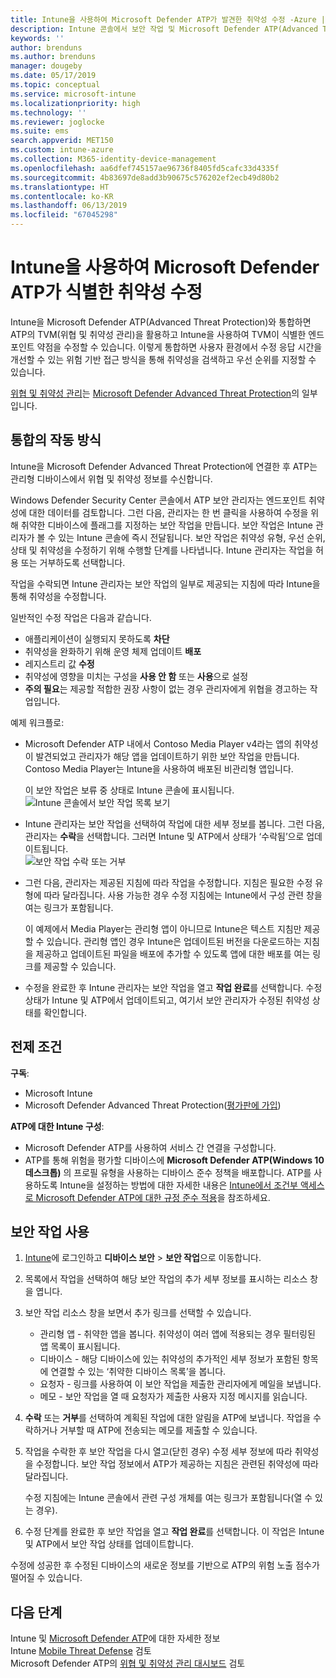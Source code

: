```yaml
---
title: Intune을 사용하여 Microsoft Defender ATP가 발견한 취약성 수정 -Azure | Microsoft Docs
description: Intune 콘솔에서 보안 작업 및 Microsoft Defender ATP(Advanced Threat Protection)의 일부인 위협 및 취약성 관리를 관리하는 방법을 알아봅니다.
keywords: ''
author: brenduns
ms.author: brenduns
manager: dougeby
ms.date: 05/17/2019
ms.topic: conceptual
ms.service: microsoft-intune
ms.localizationpriority: high
ms.technology: ''
ms.reviewer: joglocke
ms.suite: ems
search.appverid: MET150
ms.custom: intune-azure
ms.collection: M365-identity-device-management
ms.openlocfilehash: aa6dfef745157ae96736f8405fd5cafc33d4335f
ms.sourcegitcommit: 4b83697de8add3b90675c576202ef2ecb49d80b2
ms.translationtype: HT
ms.contentlocale: ko-KR
ms.lasthandoff: 06/13/2019
ms.locfileid: "67045298"
---
```

# <a name="use-intune-to-remediate-vulnerabilities-identified-by-microsoft-defender-atp"></a>Intune을 사용하여 Microsoft Defender ATP가 식별한 취약성 수정  

Intune을 Microsoft Defender ATP(Advanced Threat Protection)와 통합하면 ATP의 TVM(위협 및 취약성 관리)을 활용하고 Intune을 사용하여 TVM이 식별한 엔드포인트 약점을 수정할 수 있습니다. 이렇게 통합하면 사용자 환경에서 수정 응답 시간을 개선할 수 있는 위험 기반 접근 방식을 통해 취약성을 검색하고 우선 순위를 지정할 수 있습니다.  

[위협 및 취약성 관리](https://docs.microsoft.com/windows/security/threat-protection/windows-defender-atp/next-gen-threat-and-vuln-mgt)는 [Microsoft Defender Advanced Threat Protection](https://docs.microsoft.com/windows/security/threat-protection/windows-defender-atp/windows-defender-advanced-threat-protection)의 일부입니다.  

## <a name="how-integration-works"></a>통합의 작동 방식  

Intune을 Microsoft Defender Advanced Threat Protection에 연결한 후 ATP는 관리형 디바이스에서 위협 및 취약성 정보를 수신합니다.  

Windows Defender Security Center 콘솔에서 ATP 보안 관리자는 엔드포인트 취약성에 대한 데이터를 검토합니다. 그런 다음, 관리자는 한 번 클릭을 사용하여 수정을 위해 취약한 디바이스에 플래그를 지정하는 보안 작업을 만듭니다. 보안 작업은 Intune 관리자가 볼 수 있는 Intune 콘솔에 즉시 전달됩니다. 보안 작업은 취약성 유형, 우선 순위, 상태 및 취약성을 수정하기 위해 수행할 단계를 나타냅니다. Intune 관리자는 작업을 허용 또는 거부하도록 선택합니다.  

작업을 수락되면 Intune 관리자는 보안 작업의 일부로 제공되는 지침에 따라 Intune을 통해 취약성을 수정합니다.  

일반적인 수정 작업은 다음과 같습니다.  
- 애플리케이션이 실행되지 못하도록 **차단**  
- 취약성을 완화하기 위해 운영 체제 업데이트 **배포**  
- 레지스트리 값 **수정**  
- 취약성에 영향을 미치는 구성을 **사용 안 함** 또는 **사용**으로 설정  
- **주의 필요**는 제공할 적합한 권장 사항이 없는 경우 관리자에게 위협을 경고하는 작업입니다.  

예제 워크플로:  
- Microsoft Defender ATP 내에서 Contoso Media Player v4라는 앱의 취약성이 발견되었고 관리자가 해당 앱을 업데이트하기 위한 보안 작업을 만듭니다. Contoso Media Player는 Intune을 사용하여 배포된 비관리형 앱입니다.  

  이 보안 작업은 보류 중 상태로 Intune 콘솔에 표시됩니다.  
  ![Intune 콘솔에서 보안 작업 목록 보기](./media/atp-manage-vulnerabilities/temp-security-tasks.png)
 
- Intune 관리자는 보안 작업을 선택하여 작업에 대한 세부 정보를 봅니다.  그런 다음, 관리자는 **수락**을 선택합니다. 그러면 Intune 및 ATP에서 상태가 ‘수락됨’으로 업데이트됩니다.   
  ![보안 작업 수락 또는 거부](./media/atp-manage-vulnerabilities/temp-accept-task.png) 
 
- 그런 다음, 관리자는 제공된 지침에 따라 작업을 수정합니다.  지침은 필요한 수정 유형에 따라 달라집니다. 사용 가능한 경우 수정 지침에는 Intune에서 구성 관련 창을 여는 링크가 포함됩니다. 

  이 예제에서 Media Player는 관리형 앱이 아니므로 Intune은 텍스트 지침만 제공할 수 있습니다. 관리형 앱인 경우 Intune은 업데이트된 버전을 다운로드하는 지침을 제공하고 업데이트된 파일을 배포에 추가할 수 있도록 앱에 대한 배포를 여는 링크를 제공할 수 있습니다. 

- 수정을 완료한 후 Intune 관리자는 보안 작업을 열고 **작업 완료**를 선택합니다.  수정 상태가 Intune 및 ATP에서 업데이트되고, 여기서 보안 관리자가 수정된 취약성 상태를 확인합니다.  

## <a name="prerequisites"></a>전제 조건  

**구독**:  
- Microsoft Intune  
- Microsoft Defender Advanced Threat Protection([평가판에 가입](https://www.microsoft.com/WindowsForBusiness/windows-atp?ocid=docs-wdatp-main-abovefoldlink))  

**ATP에 대한 Intune 구성**:  
- Microsoft Defender ATP를 사용하여 서비스 간 연결을 구성합니다.  
- ATP를 통해 위험을 평가할 디바이스에 **Microsoft Defender ATP(Windows 10 데스크톱)** 의 프로필 유형을 사용하는 디바이스 준수 정책을 배포합니다.
  ATP를 사용하도록 Intune을 설정하는 방법에 대한 자세한 내용은 [Intune에서 조건부 액세스로 Microsoft Defender ATP에 대한 규정 준수 적용](https://docs.microsoft.com/intune/advanced-threat-protection#enable-windows-defender-atp-in-intune)을 참조하세요.  

## <a name="work-with-security-tasks"></a>보안 작업 사용  

1. [Intune](https://go.microsoft.com/fwlink/?linkid=2090973)에 로그인하고 **디바이스 보안** > **보안 작업**으로 이동합니다.  
2. 목록에서 작업을 선택하여 해당 보안 작업의 추가 세부 정보를 표시하는 리소스 창을 엽니다.  
3. 보안 작업 리소스 창을 보면서 추가 링크를 선택할 수 있습니다.  
   - 관리형 앱 - 취약한 앱을 봅니다. 취약성이 여러 앱에 적용되는 경우 필터링된 앱 목록이 표시됩니다.  
   - 디바이스 - 해당 디바이스에 있는 취약성의 추가적인 세부 정보가 포함된 항목에 연결할 수 있는 ‘취약한 디바이스 목록’을 봅니다.   
   - 요청자 - 링크를 사용하여 이 보안 작업을 제출한 관리자에게 메일을 보냅니다.  
   - 메모 - 보안 작업을 열 때 요청자가 제출한 사용자 지정 메시지를 읽습니다.  
4. **수락** 또는 **거부**를 선택하여 계획된 작업에 대한 알림을 ATP에 보냅니다. 작업을 수락하거나 거부할 때 ATP에 전송되는 메모를 제출할 수 있습니다.  

5. 작업을 수락한 후 보안 작업을 다시 열고(닫힌 경우) 수정 세부 정보에 따라 취약성을 수정합니다.  보안 작업 정보에서 ATP가 제공하는 지침은 관련된 취약성에 따라 달라집니다.  

   수정 지침에는 Intune 콘솔에서 관련 구성 개체를 여는 링크가 포함됩니다(열 수 있는 경우).  

6. 수정 단계를 완료한 후 보안 작업을 열고 **작업 완료**를 선택합니다.  이 작업은 Intune 및 ATP에서 보안 작업 상태를 업데이트합니다.  

수정에 성공한 후 수정된 디바이스의 새로운 정보를 기반으로 ATP의 위험 노출 점수가 떨어질 수 있습니다. 

## <a name="next-steps"></a>다음 단계
Intune 및 [Microsoft Defender ATP](https://docs.microsoft.com/intune/advanced-threat-protection)에 대한 자세한 정보  
Intune [Mobile Threat Defense](https://docs.microsoft.com/intune/mobile-threat-defense) 검토  
Microsoft Defender ATP의 [위협 및 취약성 관리 대시보드](https://docs.microsoft.com/windows/security/threat-protection/windows-defender-atp/tvm-dashboard-insights) 검토

